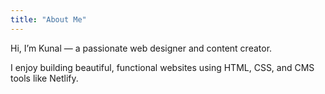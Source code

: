 ```yaml
---
title: "About Me"
---
```


Hi, I’m Kunal — a passionate web designer and content creator.

I enjoy building beautiful, functional websites using HTML, CSS, and CMS tools like Netlify.
